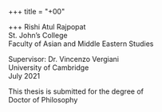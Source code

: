 +++
title = "+00"

+++
Rishi Atul Rajpopat  
St. John’s College  
Faculty of Asian and Middle Eastern Studies 

Supervisor: Dr. Vincenzo Vergiani  
University of Cambridge  
July 2021 

This thesis is submitted for the degree of  
Doctor of Philosophy
